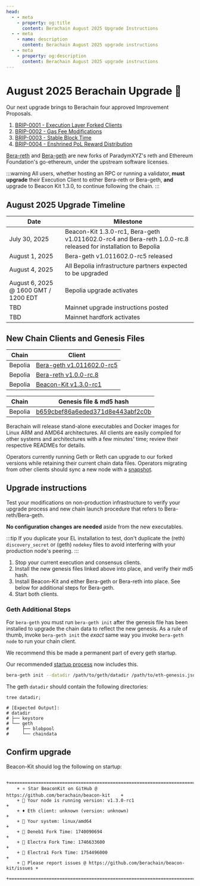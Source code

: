 ```yaml
---
head:
  - - meta
    - property: og:title
      content: Berachain August 2025 Upgrade Instructions
  - - meta
    - name: description
      content: Berachain August 2025 upgrade instructions
  - - meta
    - property: og:description
      content: Berachain August 2025 upgrade instructions
---
```


# August 2025 Berachain Upgrade 🔱

Our next upgrade brings to Berachain four approved Improvement Proposals.

1. [BRIP-0001 - Execution Layer Forked Clients](https://github.com/berachain/BRIPs/blob/main/meta/BRIP-0001.md)
2. [BRIP-0002 - Gas Fee Modifications](https://github.com/berachain/BRIPs/blob/main/meta/BRIP-0002.md)
3. [BRIP-0003 - Stable Block Time](https://github.com/berachain/BRIPs/blob/main/meta/BRIP-0003.md)
4. [BRIP-0004 - Enshrined PoL Reward Distribution](https://github.com/berachain/BRIPs/blob/main/meta/BRIP-0004.md)

[Bera-reth](https://github.com/berachain/bera-reth) and [Bera-geth](https://github.com/berachain/bera-geth) are new forks of ParadymXYZ's reth and Ethereum Foundation's go-ethereum, under the upstream software licenses.

:::warning
All users, whether hosting an RPC or running a validator, **must upgrade** their Execution Client to either Bera-reth or Bera-geth, **and** upgrade to Beacon Kit 1.3.0, to continue following the chain.
:::

## August 2025 Upgrade Timeline

| Date                                 | Milestone                                                                                                     |
| ------------------------------------ | ------------------------------------------------------------------------------------------------------------- |
| July 30, 2025                        | Beacon-Kit 1.3.0-rc1, Bera-geth v1.011602.0-rc4 and Bera-reth 1.0.0-rc.8 released for installation to Bepolia |
| August 1, 2025                       | Bera-geth v1.011602.0-rc5 released                                                                            |
| August 4, 2025                       | All Bepolia infrastructure partners expected to be upgraded                                                   |
| August 6, 2025 @ 1600 GMT / 1200 EDT | Bepolia upgrade activates                                                                                     |
| TBD                                  | Mainnet upgrade instructions posted                                                                           |
| TBD                                  | Mainnet hardfork activates                                                                                    |

## New Chain Clients and Genesis Files

| Chain   | Client                                                                                           |
| ------- | ------------------------------------------------------------------------------------------------ |
| Bepolia | [Bera-geth v1.011602.0-rc5](https://github.com/berachain/bera-geth/releases/tag/v1.011602.0-rc5) |
| Bepolia | [Bera-reth v1.0.0-rc.8](https://github.com/berachain/bera-reth/releases/tag/v1.0.0-rc.8)         |
| Bepolia | [Beacon-Kit v1.3.0-rc1](https://github.com/berachain/beacon-kit/releases/tag/v1.3.0-rc1)         |

| Chain   | Genesis file & md5 hash                                                                                                       |
| ------- | ----------------------------------------------------------------------------------------------------------------------------- |
| Bepolia | [b659cbef86a6eded371d8e443abf2c0b](https://raw.githubusercontent.com/berachain/beacon-kit/refs/heads/main/testing/networks/80069/eth-genesis.json) |

Berachain will release stand-alone executables and Docker images for Linux ARM and AMD64 architectures. All clients are easily compiled for other systems and architectures with a few minutes' time; review their respective READMEs for details.

Operators currently running Geth or Reth can upgrade to our forked versions while retaining their current chain data files. Operators migrating from other clients should sync a new node with a [snapshot](https://storage.googleapis.com/bera-snapshot-eu/index.html).

## Upgrade instructions

Test your modifications on non-production infrastructure to verify your upgrade process and new chain launch procedure that refers to Bera-reth/Bera-geth.

**No configuration changes are needed** aside from the new executables.

:::tip
If you duplicate your EL installation to test, don't duplicate the (reth) `discovery_secret` or (geth) `nodekey` files to avoid interfering with your production node's peering.
:::

1. Stop your current execution and consensus clients.
2. Install the new genesis files linked above into place, and verify their md5 hash.
3. Install Beacon-Kit and either Bera-geth or Bera-reth into place. See below for additional steps for Bera-geth.
4. Start both clients.

### Geth Additional Steps

For `bera-geth` you must run `bera-geth init` after the genesis file has been installed to upgrade the chain data to reflect the new genesis. As a rule of thumb, invoke `bera-geth init` the _exact_ same way you invoke `bera-geth node` to run your chain client.

We recommend this be made a permanent part of every geth startup.

Our recommended [startup process](https://github.com/berachain/guides/tree/main/apps/node-scripts/run-geth.sh) now includes this.

```bash
bera-geth init --datadir /path/to/geth/datadir /path/to/eth-genesis.json;
```

The geth `datadir` should contain the following directories:

```bash-vue{4-8}
tree datadir;

# [Expected Output]:
# datadir
# ├── keystore
# └── geth
#     ├── blobpool
#     └── chaindata
```

## Confirm upgrade

Beacon-Kit should log the following on startup:

```
	+==========================================================================+
	+ ⭐️ Star BeaconKit on GitHub @ https://github.com/berachain/beacon-kit    +
	+ 🧩 Your node is running version: v1.3.0-rc1                              +
	+ ♦ Eth client: unknown (version: unknown)                                 +
	+ 💾 Your system: linux/amd64                                              +
	+ 🍴 Deneb1 Fork Time: 1740090694                                          +
	+ 🍴 Electra Fork Time: 1746633600                                         +
	+ 🍴 Electra1 Fork Time: 1754496000                                        +
	+ 🦺 Please report issues @ https://github.com/berachain/beacon-kit/issues +
	+==========================================================================+

```
